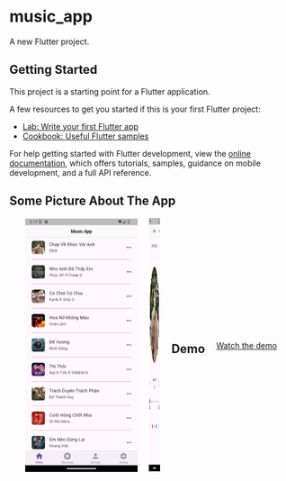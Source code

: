 # music_app

A new Flutter project.

## Getting Started

This project is a starting point for a Flutter application.

A few resources to get you started if this is your first Flutter project:

- [Lab: Write your first Flutter app](https://docs.flutter.dev/get-started/codelab)
- [Cookbook: Useful Flutter samples](https://docs.flutter.dev/cookbook)

For help getting started with Flutter development, view the
[online documentation](https://docs.flutter.dev/), which offers tutorials,
samples, guidance on mobile development, and a full API reference.

## Some Picture About The App

<div style="display: flex; justify-content: center; align-items: center; gap: 20px;">

  <img src="https://github.com/bentran1vn/PERSONAL-FLUTTER-MUSIC_APP/blob/main/demo/demo_home1.png" alt="Home Screen" width="200" height="450">
  <div style="width: 20px" />
  <img src="https://github.com/bentran1vn/PERSONAL-FLUTTER-MUSIC_APP/blob/main/demo/demo_detail1.png" alt="Detail Screen" width="200" height="450">

</div>

## Demo
[Watch the demo](https://github.com/bentran1vn/PERSONAL-FLUTTER-MUSIC_APP/blob/main/demo/demo1.webm)

